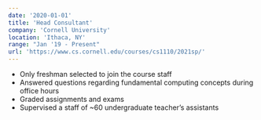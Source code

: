 ```yaml
---
date: '2020-01-01'
title: 'Head Consultant'
company: 'Cornell University'
location: 'Ithaca, NY'
range: "Jan '19 - Present"
url: 'https://www.cs.cornell.edu/courses/cs1110/2021sp/'
---
```


- Only freshman selected to join the course staff
- Answered questions regarding fundamental computing concepts during office hours 
- Graded assignments and exams
- Supervised a staff of ~60 undergraduate teacher’s assistants